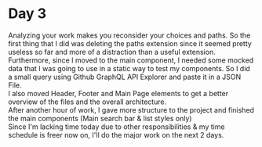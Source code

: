 # Day 3
Analyzing your work makes you reconsider your choices and paths. So the first thing that I did was deleting the paths extension since it seemed pretty useless so far and more of a distraction than a useful extension.  
Furthermore, since I moved to the main component, I needed some mocked data that I was going to use in a static way to test my components. So I did a small query using Github GraphQL API Explorer and paste it in a JSON File.  
I also moved Header, Footer and Main Page elements to get a better overview of the files and the overall architecture.  
After another hour of work, I gave more structure to the project and finished the main components (Main search bar & list styles only)  
Since I'm lacking time today due to other responsibilities & my time schedule is freer now on, I'll do the major work on the next 2 days.